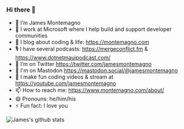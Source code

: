 ### Hi there 👋

- 🔭 I’m James Montemagno
- 🏢 I work at Microsoft where I help build and support developer communities
- 🌱 I blog about coding & life: https://montemagno.com
- 🎙 I have several podcasts: https://mergeconflict.fm & https://www.dotnetmauipodcast.com/
- 🦜 I’m on Twitter https://twitter.com/jamesmontemagno
- 🐘 I'm on Mastodon https://mastodon.social/@jamesmontemagno
- 🎥 I make fun coding videos & stream at https://youtube.com/jamesmontemagno
- 📫 How to reach me: https://www.montemagno.com/about/
- 😄 Pronouns: he/him/his
- ⚡ Fun fact: I love you

![James's github stats](https://github-readme-stats.vercel.app/api?username=jamesmontemagno&show_icons=true)
